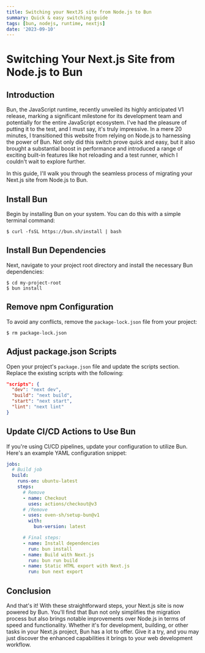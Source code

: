 ```yaml
---
title: Switching your NextJS site from Node.js to Bun
summary: Quick & easy switching guide
tags: [bun, nodejs, runtime, nextjs]
date: '2023-09-10'
---
```


# Switching Your Next.js Site from Node.js to Bun

## Introduction

Bun, the JavaScript runtime, recently unveiled its highly anticipated V1 release, marking a significant milestone for its development team and potentially for the entire JavaScript ecosystem. I've had the pleasure of putting it to the test, and I must say, it's truly impressive. In a mere 20 minutes, I transitioned this website from relying on Node.js to harnessing the power of Bun. Not only did this switch prove quick and easy, but it also brought a substantial boost in performance and introduced a range of exciting built-in features like hot reloading and a test runner, which I couldn't wait to explore further.

In this guide, I'll walk you through the seamless process of migrating your Next.js site from Node.js to Bun.

## Install Bun

Begin by installing Bun on your system. You can do this with a simple terminal command:

```shell
$ curl -fsSL https://bun.sh/install | bash
```

## Install Bun Dependencies

Next, navigate to your project root directory and install the necessary Bun dependencies:

```shell
$ cd my-project-root
$ bun install
```

## Remove npm Configuration

To avoid any conflicts, remove the `package-lock.json` file from your project:

```shell
$ rm package-lock.json
```

## Adjust package.json Scripts

Open your project's `package.json` file and update the scripts section. Replace the existing scripts with the following:

```json
"scripts": {
  "dev": "next dev",
  "build": "next build",
  "start": "next start",
  "lint": "next lint"
}
```

## Update CI/CD Actions to Use Bun

If you're using CI/CD pipelines, update your configuration to utilize Bun. Here's an example YAML configuration snippet:

```yaml
jobs:
  # Build job
  build:
    runs-on: ubuntu-latest
    steps:
      # Remove
      - name: Checkout
        uses: actions/checkout@v3
      # /Remove
      - uses: oven-sh/setup-bun@v1
        with:
          bun-version: latest

      # Final steps:
      - name: Install dependencies
        run: bun install
      - name: Build with Next.js
        run: bun run build
      - name: Static HTML export with Next.js
        run: bun next export
```

## Conclusion

And that's it! With these straightforward steps, your Next.js site is now powered by Bun. You'll find that Bun not only simplifies the migration process but also brings notable improvements over Node.js in terms of speed and functionality. Whether it's for development, building, or other tasks in your Next.js project, Bun has a lot to offer. Give it a try, and you may just discover the enhanced capabilities it brings to your web development workflow.
